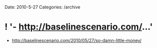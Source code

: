 Date: 2010-5-27
Categories: /archive

# ! '- http://baselinescenario.com/...'

- <a href="http://baselinescenario.com/2010/05/27/so-damn-little-money/" rel="nofollow">http://baselinescenario.com/2010/05/27/so-damn-little-money/</a>
